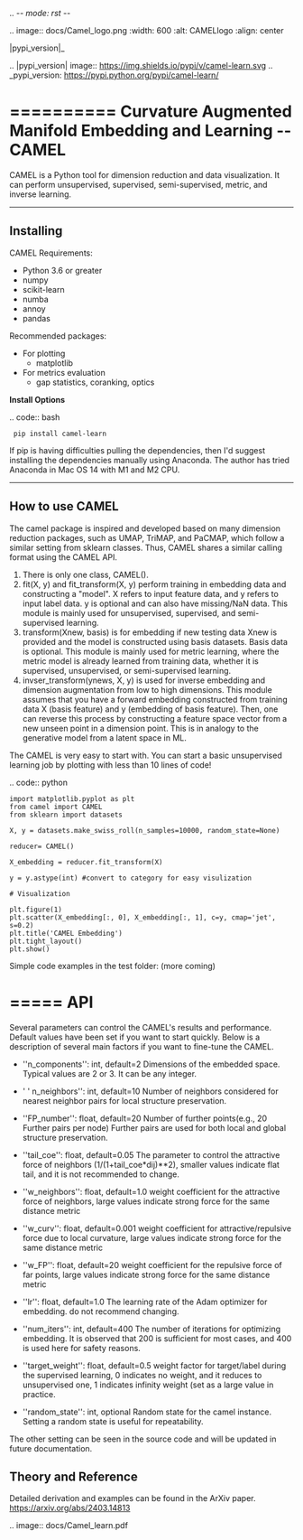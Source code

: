 .. -*- mode: rst -*-

.. image:: docs/Camel_logo.png
  :width: 600
  :alt: CAMELlogo
  :align: center

|pypi_version|_ 

.. |pypi_version| image:: https://img.shields.io/pypi/v/camel-learn.svg
.. _pypi_version: https://pypi.python.org/pypi/camel-learn/

==========
Curvature Augmented Manifold Embedding and Learning -- CAMEL
==========

CAMEL is a Python tool for dimension reduction and data visualization. It can perform unsupervised, supervised, semi-supervised, metric, and inverse learning.

----------
Installing
----------

CAMEL Requirements:

* Python 3.6 or greater
* numpy
* scikit-learn
* numba
* annoy
* pandas

Recommended packages:

* For plotting
   * matplotlib
* For metrics evaluation
   * gap statistics, coranking, optics

**Install Options**

.. code:: bash

     pip install camel-learn

If pip is having difficulties pulling the dependencies, then I'd suggest installing
the dependencies manually using Anaconda. The author has tried Anaconda in Mac OS 14 with M1 and M2 CPU.




---------------
How to use CAMEL
---------------

The camel package is inspired and developed based on many dimension reduction packages, such as UMAP, TriMAP, and PaCMAP, which follow a similar setting from sklearn classes. Thus, CAMEL shares a similar calling format using the CAMEL API.

1. There is only one class, CAMEL().
2. fit(X, y) and fit_transform(X, y) perform training in embedding data and constructing a "model". X refers to input feature data, and y refers to input label data. y is optional and can also have missing/NaN data. This module is mainly used for unsupervised, supervised, and semi-supervised learning.
3. transform(Xnew, basis) is for embedding if new testing data Xnew is provided and the model is constructed using basis datasets. Basis data is optional. This module is mainly used for metric learning, where the metric model is already learned from training data, whether it is supervised, unsupervised, or semi-supervised learning. 
4. invser_transform(ynews, X, y) is used for inverse embedding and dimension augmentation from low to high dimensions. This module assumes that you have a forward embedding constructed from training data X (basis feature) and y (embedding of basis feature). Then, one can reverse this process by constructing a feature space vector from a new unseen point in a dimension point. This is in analogy to the generative model from a latent space in ML. 

The CAMEL is very easy to start with. You can start a basic unsupervised learning job by plotting with less than 10 lines of code!

.. code:: python

    import matplotlib.pyplot as plt
    from camel import CAMEL
    from sklearn import datasets

    X, y = datasets.make_swiss_roll(n_samples=10000, random_state=None)

    reducer= CAMEL()

    X_embedding = reducer.fit_transform(X)

    y = y.astype(int) #convert to category for easy visulization

    # Visualization

    plt.figure(1)
    plt.scatter(X_embedding[:, 0], X_embedding[:, 1], c=y, cmap='jet', s=0.2)
    plt.title('CAMEL Embedding')
    plt.tight_layout()
    plt.show()


Simple code examples in the test folder: (more coming)

=====
API
=====
Several parameters can control the CAMEL's results and performance. Default values have been set if you want to start quickly. Below is a description of several main factors if you want to fine-tune the CAMEL.

- ''n_components'': int, default=2
        Dimensions of the embedded space. Typical values are 2 or 3. It can be any integer.

- ' ' n_neighbors'': int, default=10
        Number of neighbors considered for nearest neighbor pairs for local structure preservation.

- ''FP_number'': float, default=20
        Number of further points(e.g., 20 Further pairs per node)
        Further pairs are used for both local and global structure preservation.

- ''tail_coe'': float, default=0.05
        The parameter to control the attractive force of neighbors (1/(1+tail_coe*dij)**2), smaller values indicate flat tail, and it is not recommended to change.
    
- ''w_neighbors'': float, default=1.0
        weight coefficient for the attractive force of neighbors, large values indicate strong force for the same distance metric
        
- ''w_curv'': float, default=0.001
        weight coefficient for attractive/repulsive force due to local curvature, large values indicate strong force for the same distance metric        

- ''w_FP'': float, default=20
        weight coefficient for the repulsive force of far points, large values indicate strong force for the same distance metric    
    
- ''lr'': float, default=1.0
        The learning rate of the Adam optimizer for embedding. do not recommend changing.

- ''num_iters'': int, default=400
        The number of iterations for optimizing embedding. It is observed that 200 is sufficient for most cases, and 400 is used here for safety reasons.

- ''target_weight'': float, default=0.5
        weight factor for target/label during the supervised learning, 0 indicates no weight, and it reduces to unsupervised one,
        1 indicates infinity weight (set as a large value in practice.

- ''random_state'': int, optional
        Random state for the camel instance.
        Setting a random state is useful for repeatability.



The other setting can be seen in the source code and will be updated in future documentation.



Theory and Reference
---------
Detailed derivation and examples can be found in the ArXiv paper.
https://arxiv.org/abs/2403.14813

.. image:: docs/Camel_learn.pdf






